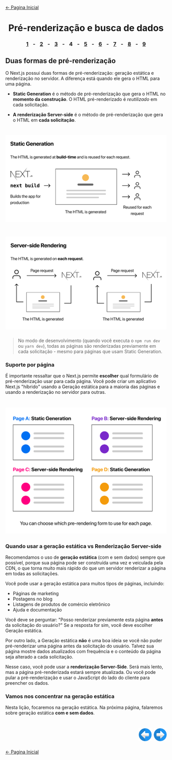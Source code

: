 [← Pagina Inicial](../../../README.md#basico)

<h1 align="center">Pré-renderização e busca de dados</h1>

<h3 align="center">
<a href="./1.md#pr%C3%A9-renderiza%C3%A7%C3%A3o-e-busca-de-dados" style="margin:0 10px;">1</a> -
<a href="./2.md#pr%C3%A9-renderiza%C3%A7%C3%A3o-e-busca-de-dados" style="margin:0 10px;">2</a> -
<a href="./3.md#pr%C3%A9-renderiza%C3%A7%C3%A3o-e-busca-de-dados" style="margin:0 10px;">3</a> -
<spam style="margin:0 10px;">4</spam> -
<a href="./5.md#pr%C3%A9-renderiza%C3%A7%C3%A3o-e-busca-de-dados" style="margin:0 10px;">5</a> -
<a href="./6.md#pr%C3%A9-renderiza%C3%A7%C3%A3o-e-busca-de-dados" style="margin:0 10px;">6</a> -
<a href="./7.md#pr%C3%A9-renderiza%C3%A7%C3%A3o-e-busca-de-dados" style="margin:0 10px;">7</a> -
<a href="./8.md#pr%C3%A9-renderiza%C3%A7%C3%A3o-e-busca-de-dados" style="margin:0 10px;">8</a> -
<a href="./9.md#pr%C3%A9-renderiza%C3%A7%C3%A3o-e-busca-de-dados" style="margin:0 10px;">9</a>
</h3>

## Duas formas de pré-renderização

O Next.js possui duas formas de pré-renderização: geração estática e renderização no servidor. A diferença está quando ele gera o HTML para uma página.

  - **Static Generation** é o método de pré-renderização que gera o HTML no **momento da construção**. O HTML pré-renderizado é *reutilizado* em cada solicitação.

  - **A renderização Server-side** é o método de pré-renderização que gera o HTML em **cada solicitação**.

<h1 align="center"><img src="../../../images/static-generation.png"></h1>

<h1 align="center"><img src="../../../images/server-side-rendering.png"></h1>

>No modo de desenvolvimento (quando você executa o `npm run dev` ou `yarn dev`), todas as páginas são renderizadas previamente em cada solicitação - mesmo para páginas que usam Static Generation.

### Suporte por página

É importante ressaltar que o Next.js permite **escolher** qual formulário de pré-renderização usar para cada página. Você pode criar um aplicativo Next.js "híbrido" usando a Geração estática para a maioria das páginas e usando a renderização no servidor para outras.

<h1 align="center"><img src="../../../images/per-page-basis.png"></h1>

### Quando usar a geração estática vs Renderização Server-side

Recomendamos o uso de **geração estática** (com e sem dados) sempre que possível, porque sua página pode ser construída uma vez e veiculada pela CDN, o que torna muito mais rápido do que um servidor renderizar a página em todas as solicitações.

Você pode usar a geração estática para muitos tipos de páginas, incluindo:

  - Páginas de marketing
  - Postagens no blog
  - Listagens de produtos de comércio eletrônico
  - Ajuda e documentação

Você deve se perguntar: "Posso renderizar previamente esta página **antes** da solicitação do usuário?" Se a resposta for sim, você deve escolher Geração estática.

Por outro lado, a Geração estática **não** é uma boa ideia se você não puder pré-renderizar uma página antes da solicitação do usuário. Talvez sua página mostre dados atualizados com frequência e o conteúdo da página seja alterado a cada solicitação.

Nesse caso, você pode usar a **renderização Server-Side**. Será mais lento, mas a página pré-renderizada estará sempre atualizada. Ou você pode pular a pré-renderização e usar o JavaScript do lado do cliente para preencher os dados.

### Vamos nos concentrar na geração estática

Nesta lição, focaremos na geração estática. Na próxima página, falaremos sobre geração estática **com e sem dados**.

<h1 align="right">
<a href="./3.md#pr%C3%A9-renderiza%C3%A7%C3%A3o-e-busca-de-dados"><img src="../../../images/previous-arrow.svg" alt="next-arrow" width="40px"></a>
<a href="./5.md#pr%C3%A9-renderiza%C3%A7%C3%A3o-e-busca-de-dados"><img src="../../../images/next-arrow.svg" alt="next-arrow" width="40px"></a>
</h1>

[← Pagina Inicial](../../../README.md#basico)